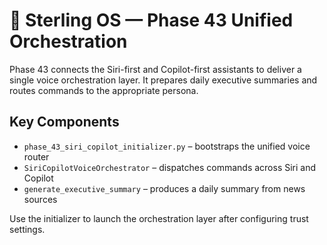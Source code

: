 # 🧠 Sterling OS — Phase 43 Unified Orchestration

Phase 43 connects the Siri-first and Copilot-first assistants to deliver a single voice orchestration layer.
It prepares daily executive summaries and routes commands to the appropriate persona.

## Key Components
- `phase_43_siri_copilot_initializer.py` – bootstraps the unified voice router
- `SiriCopilotVoiceOrchestrator` – dispatches commands across Siri and Copilot
- `generate_executive_summary` – produces a daily summary from news sources

Use the initializer to launch the orchestration layer after configuring trust settings.
